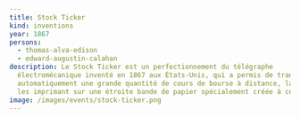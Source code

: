 ```yaml
---
title: Stock Ticker
kind: inventions
year: 1867
persons:
  - thomas-alva-edison
  - edward-augustin-calahan
description: Le Stock Ticker est un perfectionnement du télégraphe
  électromécanique inventé en 1867 aux États-Unis, qui a permis de transmettre
  automatiquement une grande quantité de cours de bourse à distance, la machine
  les imprimant sur une étroite bande de papier spécialement créée à cet effet.
image: /images/events/stock-ticker.png
---
```

